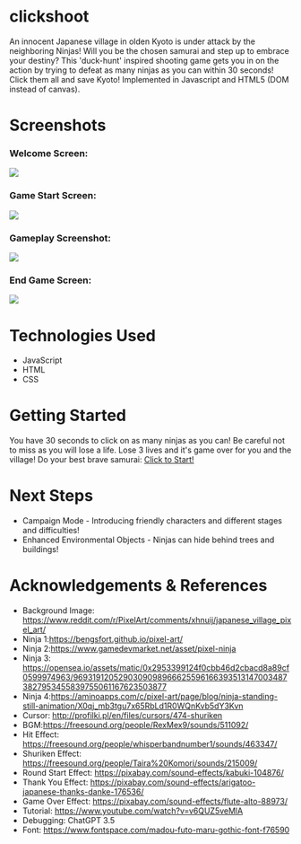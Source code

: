 # clickshoot

An innocent Japanese village in olden Kyoto is under attack by the neighboring Ninjas! Will you be the chosen samurai and step up to embrace your destiny? This 'duck-hunt' inspired shooting game gets you in on the action by trying to defeat as many ninjas as you can within 30 seconds! Click them all and save Kyoto! Implemented in Javascript and HTML5 (DOM instead of canvas).

# Screenshots
### Welcome Screen:
<img src="https://i.imgur.com/XqISViz.jpeg">


### Game Start Screen:
<img src="https://imgur.com/BEExwM7.jpeg">


### Gameplay Screenshot:
<img src="https://imgur.com/Hqt2RpE.jpeg">


### End Game Screen:
<img src="https://imgur.com/gxEtxSC.jpeg">


# Technologies Used

- JavaScript
- HTML
- CSS

# Getting Started

You have 30 seconds to click on as many ninjas as you can! Be careful not to miss as you will lose a life. Lose 3 lives and it's game over for you and the village! Do your best brave samurai:
[Click to Start!](https://eremus123.github.io/clickshoot/)

# Next Steps

- Campaign Mode - Introducing friendly characters and different stages and difficulties!
- Enhanced Environmental Objects - Ninjas can hide behind trees and buildings!

# Acknowledgements & References

- Background Image: https://www.reddit.com/r/PixelArt/comments/xhnuij/japanese_village_pixel_art/
- Ninja 1:https://bengsfort.github.io/pixel-art/
- Ninja 2:https://www.gamedevmarket.net/asset/pixel-ninja
- Ninja 3: https://opensea.io/assets/matic/0x2953399124f0cbb46d2cbacd8a89cf0599974963/96931912052903090989666255961663935131470034873827953455839755061167623503877
- Ninja 4:https://aminoapps.com/c/pixel-art/page/blog/ninja-standing-still-animation/X0qj_mb3tgu7x65RbLd1R0WQnKvb5dY3Kvn
- Cursor: http://profilki.pl/en/files/cursors/474-shuriken
- BGM:https://freesound.org/people/RexMex9/sounds/511092/
- Hit Effect: https://freesound.org/people/whisperbandnumber1/sounds/463347/
- Shuriken Effect: https://freesound.org/people/Taira%20Komori/sounds/215009/
- Round Start Effect: https://pixabay.com/sound-effects/kabuki-104876/
- Thank You Effect: https://pixabay.com/sound-effects/arigatoo-japanese-thanks-danke-176536/
- Game Over Effect: https://pixabay.com/sound-effects/flute-alto-88973/
- Tutorial: https://www.youtube.com/watch?v=v6QUZ5veMlA
- Debugging: ChatGPT 3.5
- Font: https://www.fontspace.com/madou-futo-maru-gothic-font-f76590
